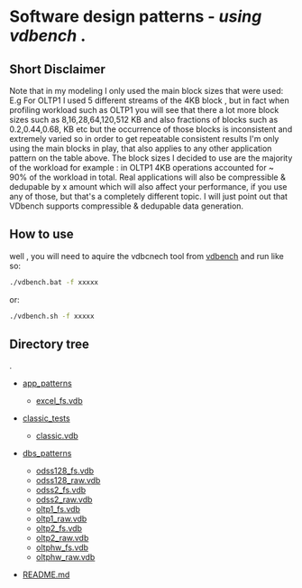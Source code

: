 # Software design patterns -  _using vdbench_  .

## Short Disclaimer
Note that in my modeling I only used the main block sizes that were used:
E.g For OLTP1 I used 5 different streams of the 4KB block , but in fact when profiling workload such as OLTP1  you will see that there a lot more block sizes such as 8,16,28,64,120,512 KB and also fractions of blocks such as 0.2,0.44,0.68, KB etc
but the occurrence of those blocks is inconsistent and extremely varied so in order to get repeatable consistent results I'm only using the main blocks in play, that also applies to any other application pattern on the table above.
The block sizes I decided  to use are the majority of the workload for example :
in OLTP1 4KB operations accounted  for ~ 90% of the workload in total.
Real applications will also be compressible & dedupable by x amount which will also affect your performance, if you use any of those, but that's a completely different topic. 
I will just point out that VDbench supports compressible & dedupable data generation.


## How to use 
well , you will need to aquire the vdbcnech tool from [vdbench] and run like so:
```sh
./vdbench.bat -f xxxxx
```
or:
```sh
./vdbench.sh -f xxxxx
```

## Directory tree

.
 * [app_patterns](./app_patterns)
   * [excel_fs.vdb](./app_patterns/excel_fs.vdb)
 * [classic_tests](./classic_tests)
   * [classic.vdb](./classic_tests/classic.vdb)
 * [dbs_patterns](./dbs_patterns)
   * [odss128_fs.vdb](./dbs_patterns/odss128_fs.vdb)
   * [odss128_raw.vdb](./dbs_patterns/odss128_raw.vdb)
   * [odss2_fs.vdb](./dbs_patterns/odss2_fs.vdb)
   * [odss2_raw.vdb](./dbs_patterns/odss2_raw.vdb)
   * [oltp1_fs.vdb](./dbs_patterns/oltp1_fs.vdb)
   * [oltp1_raw.vdb](./dbs_patterns/oltp1_raw.vdb)
   * [oltp2_fs.vdb](./dbs_patterns/oltp2_fs.vdb)
   * [oltp2_raw.vdb](./dbs_patterns/oltp2_raw.vdb)
   * [oltphw_fs.vdb](./dbs_patterns/oltphw_fs.vdb)
   * [oltphw_raw.vdb](./dbs_patterns/oltphw_raw.vdb)
 * [README.md](./README.md)

   [vdbench]: <https://www.oracle.com/downloads/server-storage/vdbench-downloads.html>


   [PlDb]: <https://github.com/joemccann/dillinger/tree/master/plugins/dropbox/README.md>
